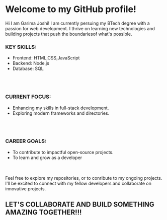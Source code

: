 
<h1><align = "center"> Welcome to my GitHub profile!</align></h1>

Hi I am Garima Joshi! I am currently persuing my BTech degree with a passion for web development. I thrive on learning new technologies and building projects that push the boundariesof what's possible.

<h3>KEY SKILLS:</h3>
 <ul>
 <li>Frontend: HTML,CSS,JavaScript</li>
 <li>Backend: Node.js</li>
 <li> Database: SQL</li>
 </ul>
 <br>
 <br>
<h3>CURRENT FOCUS:</h3>
 <ul>
 <li>Enhancing my skills in full-stack development.</li>
 <li>Exploring modern frameworks and directories.</li>
 </ul>
 <br>
 <br>
<h3>CAREER GOALS:</h3>
<ul>
 <li>To contribute to impactful open-source projects.</li>
 <li>To learn and grow as a developer</li>
</ul>
<br>
<br>
Feel free to explore my repositories, or to conribute to my ongoing projects. I'll be excited to connect with my fellow developers and collaborate  on innovative projects.
<br>
<h2>LET'S COLLABORATE AND BUILD SOMETHING AMAZING TOGETHER!!!</h2>



<!---
Garimajoshi33/Garimajoshi33 is a ✨ special ✨ repository because its `README.md` (this file) appears on your GitHub profile.
You can click the Preview link to take a look at your changes.
--->
